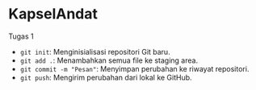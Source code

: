 # KapselAndat
Tugas 1

* `git init`: Menginisialisasi repositori Git baru.
* `git add .`: Menambahkan semua file ke staging area.
* `git commit -m "Pesan"`: Menyimpan perubahan ke riwayat repositori.
* `git push`: Mengirim perubahan dari lokal ke GitHub.

